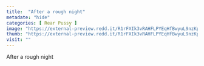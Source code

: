 ```yaml
---
title:  "After a rough night"
metadate: "hide"
categories: [ Rear Pussy ]
image: "https://external-preview.redd.it/R1rFXIk3vRAHFLPYEqHfBwyuL9nzKpJ7xL9HAGQhho8.jpg?auto=webp&s=81b5306df7d0505def9e6ca634886e3c06190c20"
thumb: "https://external-preview.redd.it/R1rFXIk3vRAHFLPYEqHfBwyuL9nzKpJ7xL9HAGQhho8.jpg?width=1080&crop=smart&auto=webp&s=d90202a0aa9b76ec958b5c9290adf9bb77acd18e"
visit: ""
---
```

After a rough night
